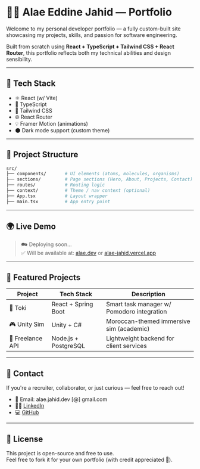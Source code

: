 # 🧑‍💻 Alae Eddine Jahid — Portfolio

Welcome to my personal developer portfolio — a fully custom-built site showcasing my projects, skills, and passion for software engineering.

Built from scratch using **React + TypeScript + Tailwind CSS + React Router**, this portfolio reflects both my technical abilities and design sensibility.

---

## 🚀 Tech Stack

- ⚛️ React (w/ Vite)
- 🧠 TypeScript
- 🎨 Tailwind CSS
- 🌐 React Router
- 💡 Framer Motion (animations)
- 🌑 Dark mode support (custom theme)

---

## 📁 Project Structure

```bash
src/
├── components/       # UI elements (atoms, molecules, organisms)
├── sections/         # Page sections (Hero, About, Projects, Contact)
├── routes/           # Routing logic
├── context/          # Theme / nav context (optional)
├── App.tsx           # Layout wrapper
├── main.tsx          # App entry point
```

---

## 🌍 Live Demo

> 🗪 Deploying soon...  
> ✅ Will be available at: [alae.dev](https://alae.dev) or [alae-jahid.vercel.app](https://alae-jahid.vercel.app)

---

## 📸 Featured Projects

| Project         | Tech Stack               | Description                                |
|-----------------|--------------------------|--------------------------------------------|
| 🧠 Toki        | React + Spring Boot      | Smart task manager w/ Pomodoro integration |
| 🎮 Unity Sim   | Unity + C#               | Moroccan-themed immersive sim (academic)   |
| 💼 Freelance API | Node.js + PostgreSQL     | Lightweight backend for client services    |

---

## 📢 Contact

If you're a recruiter, collaborator, or just curious — feel free to reach out!

- 📧 Email: alae.jahid.dev [@] gmail.com
- 🧑‍💼 [LinkedIn](https://linkedin.com/in/Alae-J)
- 💻 [GitHub](https://github.com/Alae-J)

---

## 📝 License

This project is open-source and free to use.  
Feel free to fork it for your own portfolio (with credit appreciated 💖).

